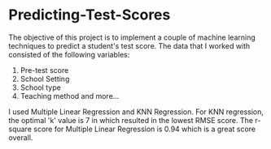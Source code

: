 # Predicting-Test-Scores
The objective of this project is to implement a couple of machine learning techniques to predict a student's test score. The data that I worked with consisted of the following variables:
  1. Pre-test score
  2. School Setting
  3. School type
  4. Teaching method and more...

I used Multiple Linear Regression and KNN Regression. For KNN regression, the optimal 'k' value is 7 in which resulted in the lowest RMSE score. The r-square score for Multiple Linear Regression is 0.94 which is a great score overall.
